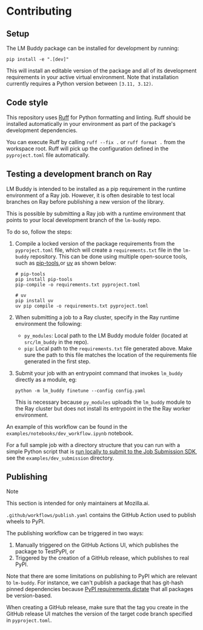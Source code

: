 # Contributing

## Setup

The LM Buddy package can be installed for development by running:

```
pip install -e ".[dev]"
```

This will install an editable version of the package and all of its development requirements
in your active virtual environment.
Note that installation currently requires a Python version between `[3.11, 3.12)`.

## Code style

This repository uses [Ruff](https://docs.astral.sh/ruff/) for Python formatting and linting.
Ruff should be installed automatically in your environment as part of the package's
development dependencies.

You can execute Ruff by calling `ruff --fix .` or `ruff format .` from the workspace root.
Ruff will pick up the configuration defined in the `pyproject.toml` file automatically.

## Testing a development branch on Ray

LM Buddy is intended to be installed as a pip requirement in the runtime environment of a Ray job.
However, it is often desirable to test local branches on Ray before publishing a new version of the library.

This is possible by submitting a Ray job with a runtime environment that points to your
local development branch of the `lm-buddy` repo.

To do so, follow the steps:

1. Compile a locked version of the package requirements from the `pyproject.toml` file, 
which will create a `requirements.txt` file in the `lm-buddy` repository.
This can be done using multiple open-source tools, such as
[pip-tools](https://github.com/jazzband/pip-tools),or [uv](https://github.com/astral-sh/uv)
as shown below:

    ```
    # pip-tools
    pip install pip-tools
    pip-compile -o requirements.txt pyproject.toml
    
    # uv
    pip install uv
    uv pip compile -o requirements.txt pyproject.toml
    ```

2. When submitting a job to a Ray cluster, specify in the Ray runtime environment the following:

    - `py_modules`: Local path to the LM Buddy module folder (located at `src/lm_buddy` in the repo).
    - `pip`: Local path to the `requirements.txt` file generated above. Make sure the path to this file
    matches the location of the requirements file generated in the first step. 

3. Submit your job with an entrypoint command that invokes `lm_buddy` directly as a module, eg:

    ```
    python -m lm_buddy finetune --config config.yaml
    ```

    This is necessary because `py_modules` uploads the `lm_buddy` module to the Ray cluster
    but does not install its entrypoint in the the Ray worker environment.

An example of this workflow can be found in the `examples/notebooks/dev_workflow.ipynb` notebook.

For a full sample job with a directory structure that you can run with a simple Python script that is 
[run locally to submit to the Job Submission SDK](https://docs.ray.io/en/latest/cluster/running-applications/job-submission/sdk.html#submitting-a-ray-job), 
see the `examples/dev_submission` directory.

## Publishing

> [!NOTE] 
>
> This section is intended for only maintainers at Mozilla.ai.

`.github/workflows/publish.yaml` contains the GitHub Action used to publish wheels to PyPI.

The publishing workflow can be triggered in two ways:
1. Manually triggered on the GitHub Actions UI, which publishes the package to TestPyPI, or
2. Triggered by the creation of a GitHub release, which publishes to real PyPI.

Note that there are some limitations on publishing to PyPI which are relevant to `lm-buddy`. 
For instance, we can't publish a package that has git-hash pinned dependencies because [PyPI requirements dictate](https://github.com/pypi/warehouse/blob/fca2efaee722cceef87e3e61926426de090db03b/warehouse/forklift/legacy.py#L280) that all packages be version-based.  

When creating a GitHub release, make sure that the tag you create in the GitHub release UI
matches the version of the target code branch specified in `pyproject.toml`.
